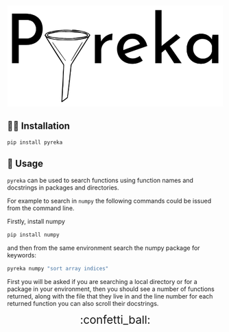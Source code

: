![logo](.images/logo.jpeg)

## :construction::wrench: Installation
```bash
pip install pyreka
```

## :page_with_curl: Usage
`pyreka` can be used to search functions using function names and docstrings in packages and directories.

For example to search in `numpy` the following commands could be issued from the command line.

Firstly, install numpy
```bash
pip install numpy
```

and then from the same environment search the numpy package for keywords:

```bash
pyreka numpy "sort array indices"
```

First you will be asked if you are searching a local directory or for a package in your environment, then you should see a number of functions returned, along with the file that they live in and the line number for each returned function you can also scroll their docstrings.

<center style="font-size: 26px">:confetti_ball:</center>